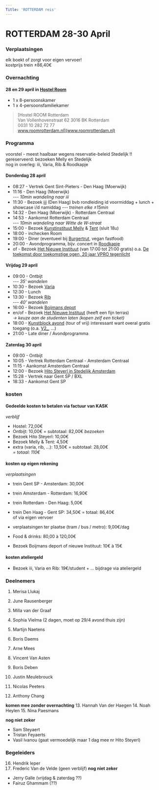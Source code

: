 ```yaml
---
Title: 'ROTTERDAM reis'
---
```


# ROTTERDAM 28-30 April

### Verplaatsingen
elk boekt of zorgt voor eigen vervoer!     
kostprijs trein ±86,40€

### Overnachting
#### 28 en 29 april in [Hostel Room](https://www.roomrotterdam.nl/)
* 1 x 8-persoonskamer
* 1 x 4-persoonsfamiliekamer

> [Hostel ROOM Rotterdam    
  Van Vollenhovenstraat 62 3016 BK Rotterdam    
  0031 10 282 72 77    
  www.roomrotterdam.nl](www.roomrotterdam.nl)

### Programma
voorstel - meest haalbaar wegens reservatie-beleid Stedelijk !!    
gereserveerd: bezoeken Melly en Stedelijk    
nog in overleg: iii, Varia, Rib & Roodkapje
#### Donderdag 28 april
* 08:27 - Vertrek Gent Sint-Pieters - Den Haag (Moerwijk)
* 11:16 - Den Haag (Moerwijk)    
*--- 10min wandeling naar iii*
* 11:30 - Bezoek [iii](https://instrumentinventors.org) (Den Haag) bvb rondleiding id voormiddag + lunch + showcase i/d namiddag
*--- treinen elke ±15min*
* 14:32 - Den Haag (Moerwijk) - Rotterdam Centraal
* 14:53 - Aankomst Rotterdam Centraal    
*--- 10min wandeling naar Witte de W-straat*
* 15:00 - Bezoek [Kunstinstituut Melly](https://www.kunstinstituutmelly.nl/)
& [Tent](https://www.tentrotterdam.nl) (sluit 18u)
* 18:00 - inchecken Room
* 19:00 - Diner (eventueel bij [Burgertrut](https://roodkapje.org/#food-page), vegan fastfood)
* 20:00 - Avondprogramma, bijv. concert in [Roodkapje](https://roodkapje.org/)
* of - Bezoek [Het Nieuwe Instituut](https://hetnieuweinstituut.nl/) (van 17:00 tot 21:00 gratis) o.a. [De toekomst door toekomstige ogen, 20 jaar VPRO tegenlicht](https://tegenlicht.hetnieuweinstituut.nl/)

#### Vrijdag 29 april
* 09:00 - Ontbijt    
*--- 35' wandelen*
* 10:30 - Bezoek [Varia](https://varia.zone/)
* 12:30 - Lunch
* 13:30 - Bezoek [Rib](https://www.ribrib.nl/)    
*--- 40' wandelen*
* 16:00 - Bezoek [Boijmans depot](https://www.boijmans.nl/)
* en/of - Bezoek [Het Nieuwe Instituut](https://hetnieuweinstituut.nl/) (heeft een fijn terras)    
*-> keuze aan de studenten laten (kopen zelf een ticket)*
* 18:00 - [Kunstblock avond](https://kunstblock.nl/) (tour of vrij) interessant want overal gratis toegang (o.a. [V2_](https://v2.nl/), ...)
* 21:00 - Late diner / Avondprogramma

#### Zaterdag 30 april
* 09:00 - Ontbijt
* 10:05 - Vertrek Rotterdam Centraal - Amsterdam Centraal
* 11:15 - Aankomst Amsterdam Centraal
* 12:00 - Bezoek [Hito Steyerl in Stedelijk Amsterdam](https://www.stedelijk.nl/nl/tentoonstellingen/hito-steyerl)
* 15:28 - Vertrek naar Gent SP / BXL
* 18:33 - Aankomst Gent SP

### kosten
#### Gedeelde kosten te betalen via factuur van KASK
*verblijf*
* Hostel: 72,00€
* Ontbijt: 10,00€
= subtotaal: 82,00€
*bezoeken*
* Bezoek Hito Steyerl: 10,00€
* Bezoek Melly & Tent: 4,50€
* extra (varia, rib, ...): 13,50€
= subtotaal: 28,00€    
*= totaal: 110€*

#### kosten op eigen rekening
*verplaatsingen*
* trein Gent SP - Amsterdam: 30,00€
* trein Amsterdam - Rotterdam: 16,90€
* trein Rotterdam - Den Haag: 5,00€
* trein Den Haag - Gent SP: 34,50€
= totaal: 86,40€    
of via eigen vervoer

* verplaatsingen ter plaatse (tram / bus / metro): 9,00€/dag
* Food & drinks: 80,00 à 120,00€
* Bezoek Boijmans deport of nieuwe Instituut: 10€ à 15€

#### kosten ateliergeld
* Bezoek iii, Varia en Rib: 19€/student + ... bijdrage via ateliergeld


### Deelnemers
1. Merisa Llukaj
2. June Rausenberger
3. Milla van der Graaf
4. Sophia Vielma (2 dagen, moet op 29/4 avond thuis zijn)

5. Martijn Naetens
6. Boris Daems
7. Arne Mees
8. Vincent Van Asten
9. Boris Deben
10. Justin Meulebrouck
11. Nicolas Peeters
12. Anthony Chang

**komen mee zonder overnachting**
13. Hannah Van der Haegen
14. Noah Heylen
15. Nina Paesmans

**nog niet zeker**
* Sam Steyaert
* Tristan Feyaerts
* Vasil Ivanou (gaat vermoedelijk maar 1 dag mee nr Hito Steyerl)

### Begeleiders
16. Hendrik leper
17. Frederic Van de Velde (geen verblijf)
**nog niet zeker**
* Jerry Galle (vrijdag & zaterdag ??)
* Fairuz Ghammam (??)
